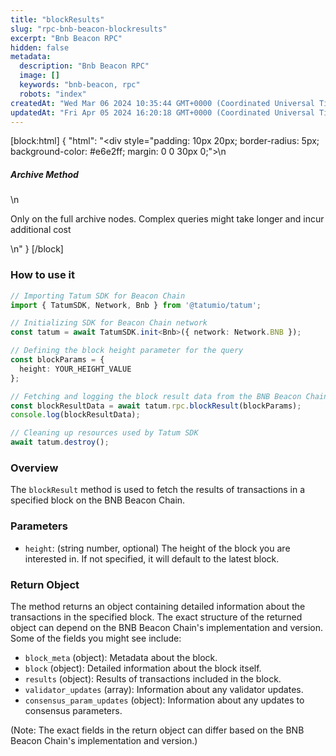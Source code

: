 ```yaml
---
title: "blockResults"
slug: "rpc-bnb-beacon-blockresults"
excerpt: "Bnb Beacon RPC"
hidden: false
metadata: 
  description: "Bnb Beacon RPC"
  image: []
  keywords: "bnb-beacon, rpc"
  robots: "index"
createdAt: "Wed Mar 06 2024 10:35:44 GMT+0000 (Coordinated Universal Time)"
updatedAt: "Fri Apr 05 2024 16:20:18 GMT+0000 (Coordinated Universal Time)"
---
```

[block:html]
{
  "html": "<div style=\"padding: 10px 20px; border-radius: 5px; background-color: #e6e2ff; margin: 0 0 30px 0;\">\n  <h5>Archive Method</h5>\n  <p>Only on the full archive nodes. Complex queries might take longer and incur additional cost</p>\n</div>"
}
[/block]


### How to use it

```typescript
// Importing Tatum SDK for Beacon Chain
import { TatumSDK, Network, Bnb } from '@tatumio/tatum';

// Initializing SDK for Beacon Chain network
const tatum = await TatumSDK.init<Bnb>({ network: Network.BNB });

// Defining the block height parameter for the query
const blockParams = {
  height: YOUR_HEIGHT_VALUE  
};

// Fetching and logging the block result data from the BNB Beacon Chain
const blockResultData = await tatum.rpc.blockResult(blockParams);
console.log(blockResultData);

// Cleaning up resources used by Tatum SDK
await tatum.destroy();
```

### Overview

The `blockResult` method is used to fetch the results of transactions in a specified block on the BNB Beacon Chain.

### Parameters

- `height`: (string number, optional) The height of the block you are interested in. If not specified, it will default to the latest block.

### Return Object

The method returns an object containing detailed information about the transactions in the specified block. The exact structure of the returned object can depend on the BNB Beacon Chain's implementation and version. Some of the fields you might see include:

- `block_meta` (object): Metadata about the block.
- `block` (object): Detailed information about the block itself.
- `results` (object): Results of transactions included in the block.
- `validator_updates` (array): Information about any validator updates.
- `consensus_param_updates` (object): Information about any updates to consensus parameters.

(Note: The exact fields in the return object can differ based on the BNB Beacon Chain's implementation and version.)
